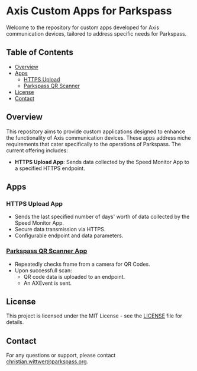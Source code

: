 # Axis Custom Apps for Parkspass

Welcome to the repository for custom apps developed for Axis communication devices, tailored to address specific needs for Parkspass.

## Table of Contents

- [Overview](#overview)
- [Apps](#apps)
  - [HTTPS Upload](#https-upload-app)
  - [Parkspass QR Scanner](#parkspass-qr-scanner)
- [License](#license)
- [Contact](#contact)

## Overview

This repository aims to provide custom applications designed to enhance the functionality of Axis communication devices. These apps address niche requirements that cater specifically to the operations of Parkspass. The current offering includes:

- **HTTPS Upload App**: Sends data collected by the Speed Monitor App to a specified HTTPS endpoint.

## Apps

### HTTPS Upload App

- Sends the last specified number of days' worth of data collected by the Speed Monitor App.
- Secure data transmission via HTTPS.
- Configurable endpoint and data parameters.

### [Parkspass QR Scanner App](https://github.com/12cwittwer/acap-sdk-custom-apps/tree/main/zx_scanner)

- Repeatedly checks frame from a camera for QR Codes.
- Upon successfull scan:
    - QR code data is uploaded to an endpoint.
    - An AXEvent is sent.

## License

This project is licensed under the MIT License - see the [LICENSE](LICENSE) file for details.

## Contact

For any questions or support, please contact [christian.wittwer@parkspass.org](mailto:christian.wittwer@parkspass.org).
